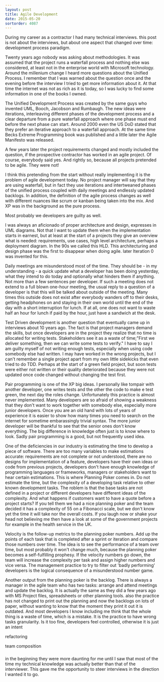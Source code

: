 ```yaml
---
layout: post
title: Agile Development
date: 2015-05-20
sortorder: 4087
---
```


During my career as a contractor I had many technical interviews. this post is not about the interviews, but about one aspect that changed over time: development process paradigm.

Twenty years ago nobody was asking about methodologies. It was assumed that the project runs a waterfall process and nothing else was considered, at least not in the enterprise world with Microsoft technology. Around the millenium change I heard more questions about the Unified Process. I remember that I was warned about the question once and the evening before the interview I tried to get more information about it. At that time the internet was not as rich as it is today, so I was lucky to find some information in one of the books I owned.

The Unified Development Process was created by the same guys who invented UML, Booch, Jacobson and Rumbaugh. The new ideas were iterations, interleaving different phases of the development process and a clear departure from a pure waterfall approach where one phase must end before the next phase can start. Around 2000 even the US DoD stated that they prefer an iterative approach to a waterfall approach. At the same time Becks Extreme Programming book was published and a little later the Agile Manifesto was released.

A few years later the project requirements changed and mostly included the question, if the prospective contractor has worked in an agile project. Of course, everybody said yes. And rightly so, because all projects pretended to be agile. They were not!

I think this pretending from the start without really implementing it is the problem of agile development today. No project manager will say that they are using waterfall, but in fact they use iterations and intertweaned phases of the unified process coupled with daily meetings and endlessly updated backlogs. In addition, the definition of the agile process changes as well with different nuances like scrum or kanban being taken into the mix. And XP was in the background as the pure process.

Most probably we developers are guilty as well.

I was always an aficionado of proper architecture and design, expresses in UML diagrams. Not that I want to update them when the implementation starts in earnest, but at least at the start of a projects they give an overview what is needed: requirements, use cases, high level architecture, perhaps a deployment diagram. In the 90s we called this HLD. This architecturing and design phase was the first to disappear when doing agile. later Iteration 0 was invented for this.

Daily meetings are misunderstood most of the time. They should be - in my understanding - a quick update what a developer has been doing yesterday, what they intend to do today and optionally what hinders them if anything. Not more than a few sentences per developer. If such a meeting does not extend to a full blown one-hour meeting, the usual reply to a question of a developer is that this will be talked about outside of the meeting. Many times this outside does not exist after everybody wanders off to their desks, getting headphones on and staying in their own world until the end of the day with a short interruption for lunch. If at all, one does not want to waste half an hour for lunch if paid by the hour, just have a sandwich at the desk.

Test Driven development is another question that eventually came up in interviews about 10 years ago. The fact is that project managers demand the skills, but once developers are in the project they realize that no time is allocated for writing tests. Stakeholders see it as a waste of time;"First we deliver something, then we can write some tests to verify." I have to say I am guilty myself of not writing enough tests, especially when using code somebody else had written. I may have worked in the wrong projects, but I can't remember a single project apart from my own little sidekicks that even tried to do TDD. Perhaps at the start of a green field project, but soon tests were either not written or their quality deteriorated because they were not updated once code changed without changing the test first.

Pair programming is one of the XP big ideas. I personally like tompair with another developer, one writes tests and the other the code to make e test green, the next day the roles change. Unfortunately this practice is almost never implemented. Many developers are so afraid of showing a weakness that they don't want to work together with somebody else, especially more junior developers. Once you are an old hand with lots of years of experience it is easier to show how many times you need to search on the internet for sometime embarassingly trivial syntax. The more junior developer will be thankful to see that the senior ones don't know everything. The big difference in knowledge often just is to know where to look. Sadly pair programming is a good, but not frequently used idea.

One of the deficiencies in our industry is estimating the time to develop a piece of software. There are too many variables to make estimations accurate: requirements are not complete or not understood, there are no designs for implementation of a feature, developers have their own ideas or code from previous projects, developers don't have enough knowledge of programming languages or frameworks, managers or stakeholders want to hear certain estimations. This is where Planning Poker comes in. Do not estimate the time, but the complexity of a developing task relative to other known development tasks. The roblem is that the base tasks are not defined in a project or different developers have different ideas of the complexity. And what happens if customers want to have a quote before a project starts? If you tell them we had a nice planning poker and the team decided it has a complexity of 55 on a Fibonacci scale, but we don't know yet the time it will take nor the overall costs. If you laugh now or shake your head not believing me then have a look at some of the government projects for example in the health service in the UK.

Velocity is the follow-up metrics to the planning poker numbers. Add up the points of each task that is completed after a sprint or iteration and compare those numbers over time. The idea is to see the performance of a team over time, but most probably it won't change much, because the planning poker becomes a self-fulfilling prophesy. If the velocity numbers go down, the team will increase the complexity per task and assign higher numbers and vice versa. The management practice to try to filter out 'badly performing' developers is the logical consequence of a misunderstood number game.

Another output from the planning poker is the backlog. There is always a manager in the agile team who has two tasks: arrange and attend meetings and update the backlog. It is actually the same as they did a few years ago with MS Project files, spreadsheets or other planning tools. also the practice has not changed to print out the planning and now the backlogs on lots of paper, without wanting to know that the moment they print it out it is outdated. And most developers I know including me think that the whole thing is a waste of time, which is a mistake. It is the practice to have wrong tasks granularity. Is it too fine, developers feel controlled, otherwise it is just an intent

refactoring



team composition

#####
in the beginning they were more daunting for me until I saw that most of the time my technical knowledge was actually better than that of the interviewer. This gave me the opportunity to steer interviews in the direction I wanted it to go.
#####
